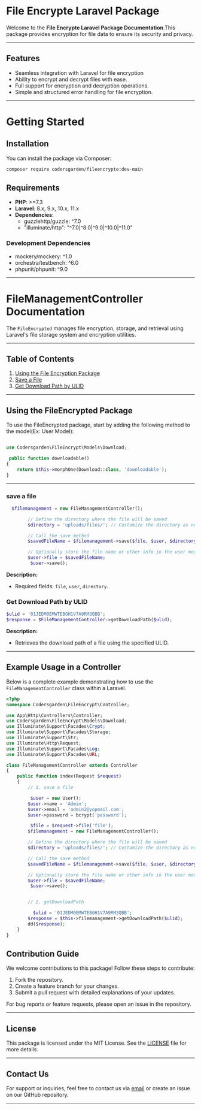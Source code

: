 # File Encrypte Laravel Package

Welcome to the **File Encrypte Laravel Package Documentation**.This package provides encryption for file data to ensure its security and privacy.

---

## Features

- Seamless integration with Laravel for file encryption
- Ability to encrypt and decrypt files with ease.   
- Full support for encryption and decryption operations.
- Simple and structured error handling for file encryption.

---

# Getting Started

## Installation

You can install the package via Composer:

```bash
composer require codersgarden/fileencrypte:dev-main
```

## Requirements

- **PHP**: >=7.3
- **Laravel**: 8.x, 9.x, 10.x, 11.x
- **Dependencies**:
  - guzzlehttp/guzzle: ^7.0
  - "illuminate/http": "^7.0|^8.0|^9.0|^10.0|^11.0"

### Development Dependencies

- mockery/mockery: ^1.0
- orchestra/testbench: ^6.0
- phpunit/phpunit: ^9.0

---

# FileManagementController Documentation

The `FileEncrypted` manages file encryption, storage, and retrieval using Laravel's file storage system and encryption utilities.

---

## Table of Contents

1. [Using the File Encryption Package](#using-the-file-encrypted-package)
2. [Save a File](#save-a-file)
3. [Get Download Path by ULID](#getDownloadPath-by-ulid)

---

## Using the FileEncrypted Package

To use the FileEncrypted package, start by adding the following method to the model(Ex: User Model):

```php

use Codersgarden\FileEncrypt\Models\Download;

 public function downloadable()
{
    return $this->morphOne(Download::class, 'downloadable');
}
```

---

### save a file

```php
  $filemanagement = new FileManagementController();

        // Define the directory where the file will be saved
        $directory = 'uploads/files/'; // Customize the directory as needed

        // Call the save method
        $savedFileName = $filemanagement->save($file, $user, $directory);

        // Optionally store the file name or other info in the user model
        $user->file = $savedFileName;
         $user->save();

```

**Description:**

- Required fields: `file`, `user`, `directory`.

### Get Download Path by ULID

```php
$ulid = '01JEDM0EMWTEBGH1V7A9RM3QBB'; 
$response = $FileManagementController->getDownloadPath($ulid);
```

**Description:**

- Retrieves the download path of a file using the specified ULID.

---

## Example Usage in a Controller

Below is a complete example demonstrating how to use the `FileManagementController` class within a Laravel.

```php
<?php
namespace Codersgarden\FileEncrypt\Controller;

use App\Http\Controllers\Controller;
use Codersgarden\FileEncrypt\Models\Download;
use Illuminate\Support\Facades\Crypt;
use Illuminate\Support\Facades\Storage;
use Illuminate\Support\Str;
use Illuminate\Http\Request;
use Illuminate\Support\Facades\Log;
use Illuminate\Support\Facades\URL;

class FileManagementController extends Controller
{
    public function index(Request $request)
    {
        // 1. save a file

         $user = new User();
        $user->name = 'Admin';
        $user->email = 'admin2@yopmail.com';
        $user->password = bcrypt('password');

         $file = $request->file('file');
        $filemanagement = new FileManagementController();

        // Define the directory where the file will be saved
        $directory = 'uploads/files/'; // Customize the directory as needed

        // Call the save method
        $savedFileName = $filemanagement->save($file, $user, $directory);

        // Optionally store the file name or other info in the user model
        $user->file = $savedFileName;
         $user->save();


        // 2. getDownloadPath

          $ulid = '01JEDM0EMWTEBGH1V7A9RM3QBB';
        $response = $this->filemanagement->getDownloadPath($ulid);
        dd($response);
    }
}
```

## Contribution Guide

We welcome contributions to this package! Follow these steps to contribute:

1. Fork the repository.
2. Create a feature branch for your changes.
3. Submit a pull request with detailed explanations of your updates.

For bug reports or feature requests, please open an issue in the repository.

---

## License

This package is licensed under the MIT License. See the [LICENSE](LICENSE.md) file for more details.

---

## Contact Us

For support or inquiries, feel free to contact us via [email](mailto:support@codersgarden.com) or create an issue on our GitHub repository.

---
